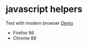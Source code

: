 # javascript helpers


<!-- [![aasaam](https://flat.badgen.net/badge/aasaam/software%20development%20group/0277bd?labelColor=000000&icon=https%3A%2F%2Fcdn.jsdelivr.net%2Fgh%2Faasaam%2Finformation%2Flogo%2Faasaam.svg)](https://github.com/aasaam)

[![travis](https://flat.badgen.net/travisjavascript-helpers)](https://travis-ci.orgjavascript-helpers)
[![coveralls](https://flat.badgen.net/coveralls/c/githubjavascript-helpers)](https://coveralls.io/githubjavascript-helpers)
[![dependencies](https://flat.badgen.net/david/depjavascript-helpers)](https://david-dm.orgjavascript-helpers)
[![dev-dependencies](https://flat.badgen.net/david/devjavascript-helpers)](https://david-dm.orgjavascript-helpers?type=dev)
[![vulnerabilities](https://flat.badgen.net/snykjavascript-helpers)](https://snyk.io/test/githubjavascript-helpers)

[![open-issues](https://flat.badgen.net/github/open-issuesjavascript-helpers)](https://github.comjavascript-helpers/issues)
[![open-pull-requests](https://flat.badgen.net/github/open-prsjavascript-helpers)](https://github.comjavascript-helpers/pulls)
[![npm](https://flat.badgen.net/npm/v/@js-helper)](https://www.npmjs.com/package/@js-helper)
[![types](https://flat.badgen.net/npm/types/@aasaam/information)](https://www.npmjs.com/p

## New version

see (aasaam/js-lib)[https://github.com/aasaam/js-lib]
ackage/@aasaam/information)
[![license](https://flat.badgen.net/github/licensejavascript-helpers)](./LICENSE)

## Requirements

Modern browser support [Intl](https://caniuse.com/#feat=mdn-javascript_builtins_intl). -->

Test with modern browser [Demo](https://mhf-ir.github.io/test-gha/test.html)

- Firefox 86
- Chrome 88
